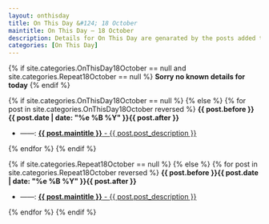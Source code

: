 ```yaml
---
layout: onthisday
title: On This Day &#124; 18 October
maintitle: On This Day — 18 October
description: Details for On This Day are genarated by the posts added to the website so the content is subject to changes/updates over time.
categories: [On This Day]
---
```


{% if site.categories.OnThisDay18October == null and site.categories.Repeat18October == null %}
<strong>Sorry no known details for today</strong>
{% endif %}

{% if site.categories.OnThisDay18October == null %}
{% else %}
{% for post in site.categories.OnThisDay18October reversed %}
<strong>{{ post.before }}{{ post.date | date: "%e %B %Y" }}{{ post.after }}</strong>
<ul>
<li> ——: <a href="{{ post.url }}"><strong>{{ post.maintitle }}</strong> - {{ post.post_description }}</a></li>
</ul>
{% endfor %}
{% endif %}

{% if site.categories.Repeat18October == null %}
{% else %}
{% for post in site.categories.Repeat18October reversed %}
<strong>{{ post.before }}{{ post.date | date: "%e %B %Y" }}{{ post.after }}</strong>
<ul>
<li> ——: <a href="{{ post.url }}"><strong>{{ post.maintitle }}</strong> - {{ post.post_description }}</a></li>
</ul>
{% endfor %}
{% endif %}
